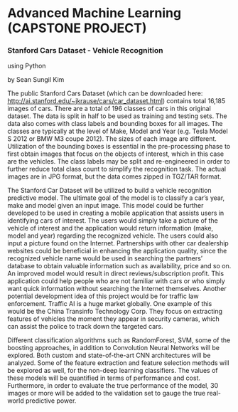 # Advanced Machine Learning (CAPSTONE PROJECT)

### Stanford Cars Dataset - Vehicle Recognition
using Python

by Sean Sungil Kim

  The public Stanford Cars Dataset (which can be downloaded here: http://ai.stanford.edu/~jkrause/cars/car_dataset.html) contains total 16,185 images of cars. There are a total of 196 classes of cars in this original dataset. The data is split in half to be used as training and testing sets. The data also comes with class labels and bounding boxes for all images. The classes are typically at the level of Make, Model and Year (e.g. Tesla Model S 2012 or BMW M3 coupe 2012). The sizes of each image are different. Utilization of the bounding boxes is essential in the pre-processing phase to first obtain images that focus on the objects of interest, which in this case are the vehicles. The class labels may be split and re-engineered in order to further reduce total class count to simplify the recognition task. The actual images are in JPG format, but the data comes zipped in TGZ/TAR format.

  The Stanford Car Dataset will be utilized to build a vehicle recognition predictive model. The ultimate goal of the model is to classify a car’s year, make and model given an input image. This model could be further developed to be used in creating a mobile application that assists users in identifying cars of interest. The users would simply take a picture of the vehicle of interest and the application would return information (make, model and year) regarding the recognized vehicle. The users could also input a picture found on the Internet. Partnerships with other car dealership websites could be beneficial in enhancing the application quality, since the recognized vehicle name would be used in searching the partners’ database to obtain valuable information such as availability, price and so on. An improved model would result in direct reviews/subscription profit. This application could help people who are not familiar with cars or who simply want quick information without searching the Internet themselves. Another potential development idea of this project would be for traffic law enforcement. Traffic AI is a huge market globally. One example of this would be the China Transinfo Technology Corp. They focus on extracting features of vehicles the moment they appear in security cameras, which can assist the police to track down the targeted cars.

  Different classification algorithms such as RandomForest, SVM, some of the boosting approaches, in addition to Convolution Neural Networks will be explored. Both custom and state-of-the-art CNN architectures will be analyzed. Some of the feature extraction and feature selection methods will be explored as well, for the non-deep learning classifiers. The values of these models will be quantified in terms of performance and cost. Furthermore, in order to evaluate the true performance of the model, 30 images or more will be added to the validation set to gauge the true real-world predictive power.
